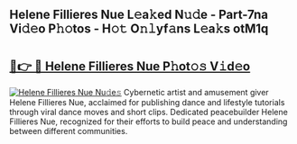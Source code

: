 ## Helene Fillieres Nue L𝚎a𝚔ed N𝚞𝚍e - Part-7na Vi𝚍𝚎o P𝚑𝚘tos - H𝚘𝚝 O𝚗𝚕yf𝚊ns L𝚎a𝚔s otM1q

# <h2><a href="http://kf2dco.oniu.top/?m=Helene+Fillieres+Nue">🔗👉 🔴 Helene Fillieres Nue P𝚑ot𝚘𝚜 V𝚒d𝚎o</a></h2>

[![Helene Fillieres Nue Nu𝚍e𝚜](https://i.imgur.com/0qMVB7G.gif)](http://kf2dco.oniu.top/?m=Helene+Fillieres+Nue)
Cybernetic artist and amusement giver Helene Fillieres Nue, acclaimed for publishing dance and lifestyle tutorials through viral dance moves and short clips. Dedicated peacebuilder Helene Fillieres Nue, recognized for their efforts to build peace and understanding between different communities.  
